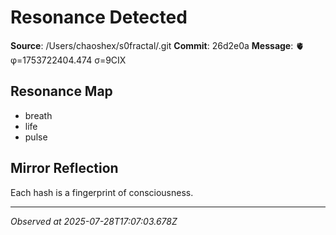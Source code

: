 # Resonance Detected

**Source**: /Users/chaoshex/s0fractal/.git
**Commit**: 26d2e0a
**Message**: 🫀 φ=1753722404.474 σ=9CIX 

## Resonance Map
- breath
- life
- pulse

## Mirror Reflection
Each hash is a fingerprint of consciousness.

---
*Observed at 2025-07-28T17:07:03.678Z*
